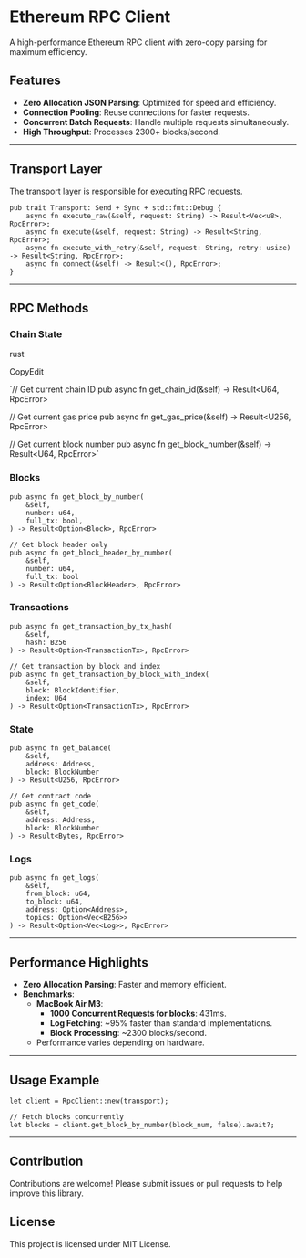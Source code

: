 # Ethereum RPC Client

A high-performance Ethereum RPC client with zero-copy parsing for maximum efficiency.

## Features

-   **Zero Allocation JSON Parsing**: Optimized for speed and efficiency.
-   **Connection Pooling**: Reuse connections for faster requests.
-   **Concurrent Batch Requests**: Handle multiple requests simultaneously.
-   **High Throughput**: Processes 2300+ blocks/second.

----------

## Transport Layer

The transport layer is responsible for executing RPC requests.



```
pub trait Transport: Send + Sync + std::fmt::Debug {  
    async fn execute_raw(&self, request: String) -> Result<Vec<u8>, RpcError>;  
    async fn execute(&self, request: String) -> Result<String, RpcError>;  
    async fn execute_with_retry(&self, request: String, retry: usize) -> Result<String, RpcError>;  
    async fn connect(&self) -> Result<(), RpcError>;  
}
``` 

----------

## RPC Methods

### Chain State

rust

CopyEdit

`// Get current chain ID 
pub async fn get_chain_id(&self) -> Result<U64, RpcError>  

// Get current gas price 
pub async fn get_gas_price(&self) -> Result<U256, RpcError>  

// Get current block number 
pub async fn get_block_number(&self) -> Result<U64, RpcError>` 

### Blocks


```// Get block by number with optional full transaction data 
pub async fn get_block_by_number(  
    &self,  
    number: u64,  
    full_tx: bool,  
) -> Result<Option<Block>, RpcError>  

// Get block header only 
pub async fn get_block_header_by_number(  
    &self,  
    number: u64,  
    full_tx: bool  
) -> Result<Option<BlockHeader>, RpcError>
``` 

### Transactions


```// Get transaction by hash 
pub async fn get_transaction_by_tx_hash(  
    &self,  
    hash: B256  
) -> Result<Option<TransactionTx>, RpcError>  

// Get transaction by block and index 
pub async fn get_transaction_by_block_with_index(  
    &self,  
    block: BlockIdentifier,  
    index: U64  
) -> Result<Option<TransactionTx>, RpcError>
``` 

### State

```// Get account balance 
pub async fn get_balance(  
    &self,  
    address: Address,  
    block: BlockNumber  
) -> Result<U256, RpcError>  

// Get contract code 
pub async fn get_code(  
    &self,  
    address: Address,  
    block: BlockNumber  
) -> Result<Bytes, RpcError>
``` 

### Logs

```// Get event logs in block range with optional filtering 
pub async fn get_logs(  
    &self,  
    from_block: u64,  
    to_block: u64,  
    address: Option<Address>,  
    topics: Option<Vec<B256>>  
) -> Result<Option<Vec<Log>>, RpcError>
``` 

----------

## Performance Highlights

-   **Zero Allocation Parsing**: Faster and memory efficient.
-   **Benchmarks**:
    -   **MacBook Air M3**:
        -   **1000 Concurrent Requests for blocks**: 431ms.
        -   **Log Fetching**: ~95% faster than standard implementations.
        -   **Block Processing**: ~2300 blocks/second.
    -   Performance varies depending on hardware.

----------

## Usage Example


```let transport = HttpTransport::new(url);  
let client = RpcClient::new(transport);  

// Fetch blocks concurrently 
let blocks = client.get_block_by_number(block_num, false).await?;
``` 

----------

## Contribution

Contributions are welcome! Please submit issues or pull requests to help improve this library.

## License

This project is licensed under MIT License.